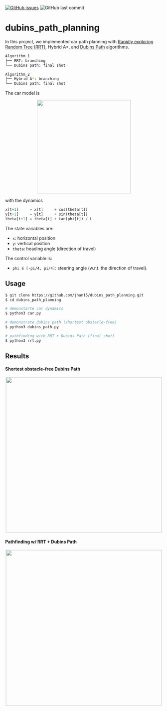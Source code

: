 
[![GitHub issues](https://img.shields.io/github/issues/jhan15/dubins_path_planning)](https://github.com/jhan15/dubins_path_planning/issues)
![GitHub last commit](https://img.shields.io/github/last-commit/jhan15/dubins_path_planning?color=ff69b4)

# dubins_path_planning

In this project, we implemented car path planning with [Rapidly exploring Random Tree (RRT)](https://en.wikipedia.org/wiki/Rapidly-exploring_random_tree), Hybrid A*, and [Dubins Path](https://en.wikipedia.org/wiki/Dubins_path) algorithms.

```bash
Algorithm_1
├── RRT: branching
└── Dubins path: final shot

Algorithm_2
├── Hybrid A*: branching
└── Dubins path: final shot
```

The car model is

<p align="center">
  <img src="https://github.com/jhan15/dubins_path_planning/blob/master/images/car_model.png?raw=true" width="300">
</p>

with the dynamics

```python
x[t+1]     = x[t]     + cos(theta[t])
y[t+1]     = y[t]     + sin(theta[t])
theta[t+1] = theta[t] + tan(phi[t]) / L
```

The state variables are:
 - `x`: horizontal position
 - `y`: vertical position
 - `theta`: heading angle (direction of travel)

The control variable is:
 - `phi ∈ [-pi/4, pi/4]`: steering angle (w.r.t. the direction of travel).

## Usage

```bash
$ git clone https://github.com/jhan15/dubins_path_planning.git
$ cd dubins_path_planning

# demonstarte car dynamics
$ python3 car.py

# demonstrate dubins path (shortest obstacle-free)
$ python3 dubins_path.py

# pathfinding with RRT + Dubins Path (final shot)
$ python3 rrt.py
```

## Results

#### Shortest obstacle-free Dubins Path

<p align="center">
  <img src="https://user-images.githubusercontent.com/62132206/130496974-a36ccf19-6248-405c-a7fe-b19d86ef798f.gif?raw=true" width="500">
</p>

#### Pathfinding w/ RRT + Dubins Path

<p align="center">
  <img src="https://user-images.githubusercontent.com/62132206/130496983-a1f88c80-8993-43db-9533-0cc72c060139.gif?raw=true" width="500">
</p>
